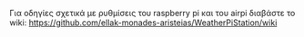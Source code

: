 Για οδηγίες σχετικά με ρυθμίσεις του raspberry pi και του airpi διαβάστε το wiki: 
https://github.com/ellak-monades-aristeias/WeatherPiStation/wiki
